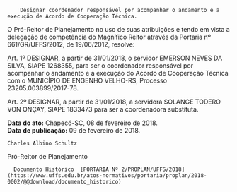         Designar coordenador responsável por acompanhar o andamento e a execução de Acordo de Cooperação Técnica.  

O Pró-Reitor de Planejamento no uso de suas atribuições e tendo em vista a delegação de competência do Magnífico Reitor através da Portaria nº  
661/GR/UFFS/2012, de 19/06/2012, resolve: 

 Art. 1º DESIGNAR, a partir de 31/01/2018, o servidor EMERSON NEVES DA SILVA, SIAPE 1268355, para ser o coordenador responsável por acompanhar o andamento e a execução do Acordo de Cooperação Técnica com o MUNICÍPIO DE ENGENHO VELHO-RS, Processo 23205.003899/2017-78.

 Art. 2º DESIGNAR, a partir de 31/01/2018, a servidora SOLANGE TODERO VON ONÇAY, SIAPE 1833473 para ser a coordenadora substituta.

   **Data do ato:** Chapecó-SC, 08 de fevereiro de 2018.   
 **Data de publicação:**  09 de fevereiro de 2018. 

    Charles Albino Schultz   
 Pró-Reitor de Planejamento 

      Documento Histórico  [PORTARIA Nº 2/PROPLAN/UFFS/2018](https://www.uffs.edu.br/atos-normativos/portaria/proplan/2018-0002/@@download/documento_historico)     
      